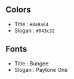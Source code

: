 ## Colors

- Title : `#8a9a64`
- Slogan : `#043c32`

## Fonts

- Title : Bungee
- Slogan : Paytone One